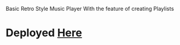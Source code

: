 Basic Retro Style Music Player With the feature of creating Playlists

# Deployed [Here](https://roderick0411.github.io/Basic-Retro-Style-Music-Player/)
